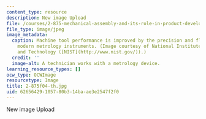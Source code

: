 ```yaml
---
content_type: resource
description: New image Upload
file: /courses/2-875-mechanical-assembly-and-its-role-in-product-development-fall-2004/62656429105780b314baae3e2547f2f0_2-875f04-th.jpg
file_type: image/jpeg
image_metadata:
  caption: Machine tool performance is improved by the precision and flexibility of
    modern metrology instruments. (Image courtesy of National Institute of Standards
    and Technology ([NIST](http://www.nist.gov/)).)
  credit: ''
  image-alt: A technician works with a metrology device.
learning_resource_types: []
ocw_type: OCWImage
resourcetype: Image
title: 2-875f04-th.jpg
uid: 62656429-1057-80b3-14ba-ae3e2547f2f0
---
```

New image Upload

